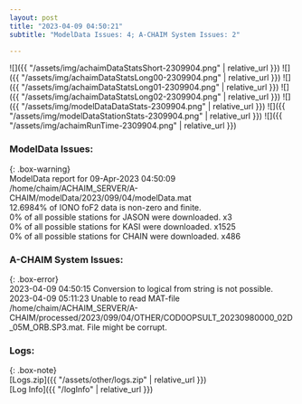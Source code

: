 ```yaml
---
layout: post
title: "2023-04-09 04:50:21"
subtitle: "ModelData Issues: 4; A-CHAIM System Issues: 2"

---
```


![]({{ "/assets/img/achaimDataStatsShort-2309904.png" | relative_url }})
![]({{ "/assets/img/achaimDataStatsLong00-2309904.png" | relative_url }})
![]({{ "/assets/img/achaimDataStatsLong01-2309904.png" | relative_url }})
![]({{ "/assets/img/achaimDataStatsLong02-2309904.png" | relative_url }})
![]({{ "/assets/img/modelDataDataStats-2309904.png" | relative_url }})
![]({{ "/assets/img/modelDataStationStats-2309904.png" | relative_url }})
![]({{ "/assets/img/achaimRunTime-2309904.png" | relative_url }})


### ModelData Issues:  
  
{: .box-warning}  
 ModelData report for 09-Apr-2023 04:50:09   
 /home/chaim/ACHAIM_SERVER/A-CHAIM/modelData/2023/099/04/modelData.mat   
 12.6984% of IONO foF2 data is non-zero and finite.   
 0% of all possible stations for JASON were downloaded. x3   
 0% of all possible stations for KASI were downloaded. x1525   
 0% of all possible stations for CHAIN were downloaded. x486   
  
### A-CHAIM System Issues:  
  
{: .box-error}  
2023-04-09 04:50:15 Conversion to logical from string is not possible.  
2023-04-09 05:11:23 Unable to read MAT-file /home/chaim/ACHAIM_SERVER/A-CHAIM/processed/2023/099/04/OTHER/COD0OPSULT_20230980000_02D_05M_ORB.SP3.mat. File might be corrupt.  

### Logs:  
  
{: .box-note}  
[Logs.zip]({{ "/assets/other/logs.zip" | relative_url }})  
[Log Info]({{ "/logInfo" | relative_url }})  
